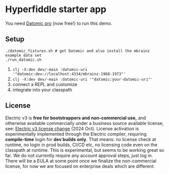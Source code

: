 # Hyperfiddle starter app

You need [Datomic pro](https://docs.datomic.com/pro/releases.html) (now free!) to run this demo.

## Setup

```
./datomic_fixtures.sh # get Datomic and also install the mbrainz example data set
./run_datomic.sh
```

1. `clj -X:dev dev/-main :datomic-uri '"datomic:dev://localhost:4334/mbrainz-1968-1973"'`
2. `clj -X:dev dev/-main :datomic-uri '"datomic:your-datomic-uri"'`
3. connect a REPL and customize
4. integrate into your classpath


<!-- # Minimal setup to run datomic browser from a jar -->

<!-- 1. build the datomic browser jar (not uberjar!) -->
<!--    - cd ../publish/electric-datomic-browser/ -->
<!--    - clj -X:build:prod jar -->

<!-- 2. run with jar added to classpath -->
<!--    - Note version of `../publish/electric-datomic-browser/target/datomic-browser-<git-sha>.jar` -->
<!--    - put it in `./deps.edn`, like: `com.hyperfiddle/datomic-browser {:local/root "../publish/electric-datomic-browser/target/datomic-browser-<git-sha>.jar"}` -->
<!--    - `clj -M:prod -m prod datomic-uri datomic:dev://localhost:4334/mbrainz-1968-1973` -->

## License
Electric v3 is **free for bootstrappers and non-commercial use,** and otherwise available commercially under a business source available license, see: [Electric v3 license change](https://tana.pub/lQwRvGRaQ7hM/electric-v3-license-change) (2024 Oct). License activation is experimentally implemented through the Electric compiler, requiring **compile-time** login for **dev builds only**. That means: no license check at runtime, no login in prod builds, CI/CD etc, no licensing code even on the classpath at runtime. This is experimental, but seems to be working great so far. We do not currently require any account approval steps, just log in. There will be a EULA at some point once we finalize the non-commercial license, for now we are focused on enterprise deals which are different.
